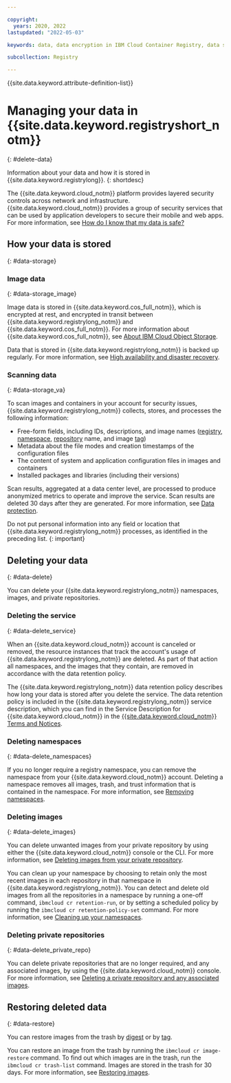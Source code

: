 ```yaml
---

copyright:
  years: 2020, 2022
lastupdated: "2022-05-03"

keywords: data, data encryption in IBM Cloud Container Registry, data storage for IBM Cloud Container Registry, personal data in IBM Cloud Container Registry, data deletion for IBM Cloud Container Registry, data in IBM Cloud Container Registry, data security in IBM Cloud Container Registry, deleting, namespace, images, private repositories, managing your data, service, data, trash

subcollection: Registry

---
```


{{site.data.keyword.attribute-definition-list}}

# Managing your data in {{site.data.keyword.registryshort_notm}}
{: #delete-data}

Information about your data and how it is stored in {{site.data.keyword.registrylong}}.
{: shortdesc}

The {{site.data.keyword.cloud_notm}} platform provides layered security controls across network and infrastructure. {{site.data.keyword.cloud_notm}} provides a group of security services that can be used by application developers to secure their mobile and web apps. For more information, see [How do I know that my data is safe?](/docs/overview?topic=overview-security)

## How your data is stored
{: #data-storage}

### Image data
{: #data-storage_image}

Image data is stored in {{site.data.keyword.cos_full_notm}}, which is encrypted at rest, and encrypted in transit between {{site.data.keyword.registrylong_notm}} and {{site.data.keyword.cos_full_notm}}. For more information about {{site.data.keyword.cos_full_notm}}, see [About IBM Cloud Object Storage](/docs/cloud-object-storage?topic=cloud-object-storage-about-cloud-object-storage).

Data that is stored in {{site.data.keyword.registrylong_notm}} is backed up regularly. For more information, see [High availability and disaster recovery](/docs/Registry?topic=Registry-ha-dr).

### Scanning data
{: #data-storage_va}

To scan images and containers in your account for security issues, {{site.data.keyword.registrylong_notm}} collects, stores, and processes the following information:

- Free-form fields, including IDs, descriptions, and image names ([registry](/docs/Registry?topic=Registry-registry_overview#overview_elements_registry), [namespace](/docs/Registry?topic=Registry-registry_overview#overview_elements_namespace), [repository](/docs/Registry?topic=Registry-registry_overview#overview_elements_repository) name, and image [tag](/docs/Registry?topic=Registry-registry_overview#overview_elements_tag))
- Metadata about the file modes and creation timestamps of the configuration files
- The content of system and application configuration files in images and containers
- Installed packages and libraries (including their versions)

Scan results, aggregated at a data center level, are processed to produce anonymized metrics to operate and improve the service. Scan results are deleted 30 days after they are generated. For more information, see [Data protection](/docs/Registry?topic=va-va_index#about_data_protection).

Do not put personal information into any field or location that {{site.data.keyword.registrylong_notm}} processes, as identified in the preceding list.
{: important}

## Deleting your data
{: #data-delete}

You can delete your {{site.data.keyword.registrylong_notm}} namespaces, images, and private repositories.

### Deleting the service
{: #data-delete_service}

When an {{site.data.keyword.cloud_notm}} account is canceled or removed, the resource instances that track the account's usage of {{site.data.keyword.registrylong_notm}} are deleted. As part of that action all namespaces, and the images that they contain, are removed in accordance with the data retention policy.

The {{site.data.keyword.registrylong_notm}} data retention policy describes how long your data is stored after you delete the service. The data retention policy is included in the {{site.data.keyword.registrylong_notm}} service description, which you can find in the Service Description for {{site.data.keyword.cloud_notm}} in the [{{site.data.keyword.cloud_notm}} Terms and Notices](/docs/overview?topic=overview-terms).

### Deleting namespaces
{: #data-delete_namespaces}

If you no longer require a registry namespace, you can remove the namespace from your {{site.data.keyword.cloud_notm}} account. Deleting a namespace removes all images, trash, and trust information that is contained in the namespace. For more information, see [Removing namespaces](/docs/Registry?topic=Registry-registry_setup_cli_namespace#registry_remove).

### Deleting images
{: #data-delete_images}

You can delete unwanted images from your private repository by using either the {{site.data.keyword.cloud_notm}} console or the CLI. For more information, see [Deleting images from your private repository](/docs/Registry?topic=Registry-registry_images_#registry_images_remove).

You can clean up your namespace by choosing to retain only the most recent images in each repository in that namespace in {{site.data.keyword.registrylong_notm}}. You can detect and delete old images from all the repositories in a namespace by running a one-off command, `ibmcloud cr retention-run`, or by setting a scheduled policy by running the `ibmcloud cr retention-policy-set` command. For more information, see [Cleaning up your namespaces](/docs/Registry?topic=Registry-registry_retention).

### Deleting private repositories
{: #data-delete_private_repo}

You can delete private repositories that are no longer required, and any associated images, by using the {{site.data.keyword.cloud_notm}} console. For more information, see [Deleting a private repository and any associated images](/docs/Registry?topic=Registry-registry_images_#registry_repo_remove).

## Restoring deleted data
{: #data-restore}

You can restore images from the trash by [digest](/docs/Registry?topic=Registry-registry_overview#overview_elements_digest) or by [tag](/docs/Registry?topic=Registry-registry_overview#overview_elements_tag).

You can restore an image from the trash by running the `ibmcloud cr image-restore` command. To find out which images are in the trash, run the `ibmcloud cr trash-list` command. Images are stored in the trash for 30 days. For more information, see [Restoring images](/docs/Registry?topic=Registry-registry_images_#registry_images_restore).


